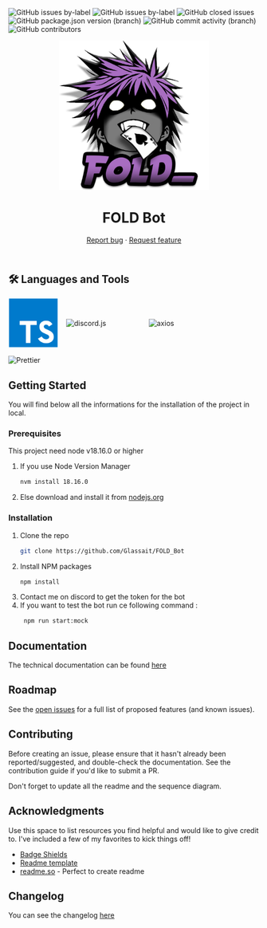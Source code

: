 ![GitHub issues by-label](https://img.shields.io/github/issues/Glassait/FOLD_Bot/enhancement?logo=github&color=green&style=for-the-badge)
![GitHub issues by-label](https://img.shields.io/github/issues/Glassait/FOLD_Bot/bug?logo=github&color=red&style=for-the-badge)
![GitHub closed issues](https://img.shields.io/github/issues-closed/Glassait/FOLD_Bot?logo=github&color=open&style=for-the-badge&link=https%3A%2F%2Fgithub.com%2FGlassait%2FFOLD_Bot%2Fissues)
![GitHub package.json version (branch)](https://img.shields.io/github/package-json/v/Glassait/FOLD_Bot/main?style=for-the-badge)
![GitHub commit activity (branch)](https://img.shields.io/github/commit-activity/m/Glassait/FOLD_Bot?logo=github&style=for-the-badge)
![GitHub contributors](https://img.shields.io/github/contributors/Glassait/FOLD_Bot?logo=github&style=for-the-badge&color=purple)

<header style="display: flex; align-items: center; flex-direction: column">
   <img src="logo.png" alt="free puntos logo" width="300" height="auto">
   
   # FOLD Bot
   
   <div>
   <a href="https://github.com/Glassait/FOLD_Bot/issues">Report bug</a> · <a href="https://github.com/Glassait/FOLD_Bot/issues">Request feature</a>
   </div>
</header>

## 🛠️ Languages and Tools

<div style="display: flex; gap: 1rem; align-items: center; flex-wrap: wrap">
    <img src="https://raw.githubusercontent.com/devicons/devicon/master/icons/typescript/typescript-original.svg" width="100" height="auto" alt="Typescript">
    <img src="https://discord.js.org/static/logo.svg" width="150" alt="discord.js">
    <img src="https://miro.medium.com/v2/resize:fit:1200/1*cQ8JTEvKMKaBhovYI2mncQ.png" width="150" alt="axios">
    <img src="https://gregberge.com/static/a15f8dc6cde9d6dc9e94a2edb43b6108/2ceb4/banner.png" width="150" alt="Prettier">
</div>

## Getting Started

You will find below all the informations for the installation of the project in local.

### Prerequisites

This project need node v18.16.0 or higher

1. If you use Node Version Manager
    ```sh
    nvm install 18.16.0
    ```
2. Else download and install it from [nodejs.org](https://nodejs.org/dist/v18.16.0/)

### Installation

1. Clone the repo
    ```sh
    git clone https://github.com/Glassait/FOLD_Bot
    ```
2. Install NPM packages
    ```sh
    npm install
    ```
3. Contact me on discord to get the token for the bot
4. If you want to test the bot run ce following command :
    ```sh
     npm run start:mock
    ```

## Documentation

The technical documentation can be found [here](./src/README.md)

## Roadmap

See the [open issues](https://github.com/Glassait/FOLD_Bot/issues?q=is%3Aopen+is%3Aissue+label%3Aenhancement) for a
full list of proposed features (and known issues).

## Contributing

Before creating an issue, please ensure that it hasn't already been reported/suggested, and double-check the
documentation.
See the contribution guide if you'd like to submit a PR.

Don't forget to update all the readme and the sequence diagram.

## Acknowledgments

Use this space to list resources you find helpful and would like to give credit to. I've included a few of my favorites
to kick things off!

-   [Badge Shields](https://shields.io)
-   [Readme template](https://github.com/othneildrew/Best-README-Template/blob/master/README.md?plain=1)
-   [readme.so](https://readme.so/fr) - Perfect to create readme

## Changelog

You can see the changelog [here](./CHANGELOG.md)
